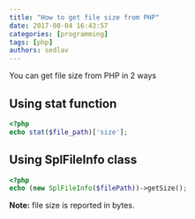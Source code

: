 ```yaml
---
title: "How to get file size from PHP"
date: 2017-08-04 16:43:57
categories: [programming]
tags: [php]
authors: sedlav
---
```


You can get file size from PHP in 2 ways

## Using stat function

```php
<?php
echo stat($file_path)['size'];
```

## Using SplFileInfo class

```php
<?php
echo (new SplFileInfo($filePath))->getSize();
```

**Note:** file size is reported in bytes.